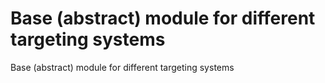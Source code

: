# Base (abstract) module for different targeting systems
Base (abstract) module for different targeting systems
